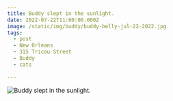 ```yaml
---
title: Buddy slept in the sunlight.
date: 2022-07-22T11:00:00.000Z
image: /static/img/buddy/buddy-belly-jul-22-2022.jpg
tags:
  - post 
  - New Orleans
  - 315 Tricou Street
  - Buddy
  - cats

---
```


![Buddy slept in the sunlight.](/static/img/buddy/buddy-belly-jul-22-2022.jpg)
